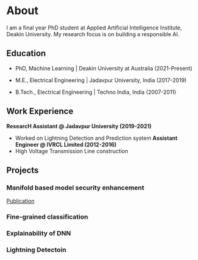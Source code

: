 # About
I am a final year PhD student at Applied Artificial Intelligence Institute, Deakin University. My research focus is on building a responsible AI. 

## Education

  - PhD, Machine Learning | Deakin University at Australia (2021-Present)
  
  - M.E., Electrical Engineering | Jadavpur University, India (2017-2019)
  
  - B.Tech., Electrical Engineering | Techno India, India (2007-2011)
  

## Work Experience
**ResearcH Assistant @ Jadavpur University (2019-2021)**
- Worked on Lightning Detection and Prediction system 
**Assistant Engineer @ IVRCL Limited (2012-2016)**
- High Voltage Transmission Line construction

## Projects
### Manifold based model security enhancement
[Publication](https://...)

### Fine-grained classification

### Explainability of DNN

### Lightning Detectoin

